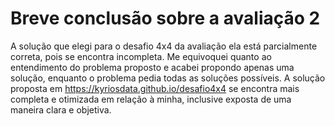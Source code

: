 # Breve conclusão sobre a avaliação 2

A solução que elegi para o desafio 4x4 da avaliação ela está parcialmente correta, pois se encontra incompleta. Me equivoquei quanto ao entendimento do problema proposto e acabei propondo apenas uma solução, enquanto o problema pedia todas as soluções possíveis. A solução proposta em https://kyriosdata.github.io/desafio4x4 se encontra mais completa e otimizada em relação à minha, inclusive exposta de uma maneira clara e objetiva.
